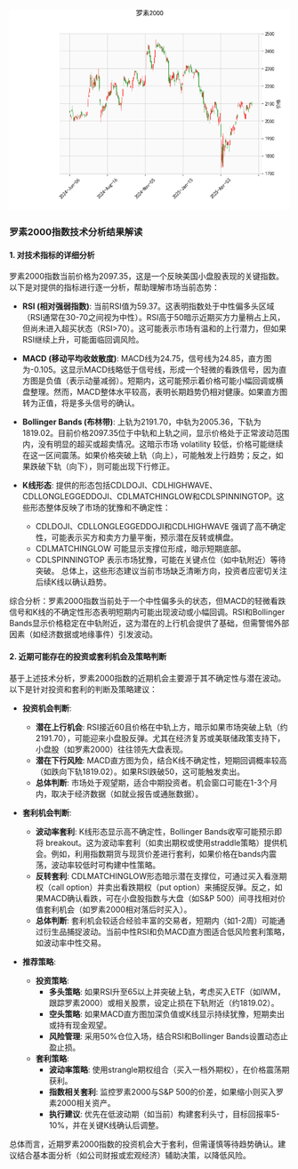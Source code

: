 ![图](RTY.png)

### 罗素2000指数技术分析结果解读

#### 1. 对技术指标的详细分析
罗素2000指数当前价格为2097.35，这是一个反映美国小盘股表现的关键指数。以下是对提供的指标进行逐一分析，帮助理解市场当前态势：

- **RSI (相对强弱指数)**: 当前RSI值为59.37。这表明指数处于中性偏多头区域（RSI通常在30-70之间视为中性）。RSI高于50暗示近期买方力量稍占上风，但尚未进入超买状态（RSI>70）。这可能表示市场有温和的上行潜力，但如果RSI继续上升，可能面临回调风险。

- **MACD (移动平均收敛散度)**: MACD线为24.75，信号线为24.85，直方图为-0.105。这显示MACD线略低于信号线，形成一个轻微的看跌信号，因为直方图是负值（表示动量减弱）。短期内，这可能预示着价格可能小幅回调或横盘整理。然而，MACD整体水平较高，表明长期趋势仍相对健康。如果直方图转为正值，将是多头信号的确认。

- **Bollinger Bands (布林带)**: 上轨为2191.70，中轨为2005.36，下轨为1819.02。目前价格2097.35位于中轨和上轨之间，显示价格处于正常波动范围内，没有明显的超买或超卖情况。这暗示市场 volatility 较低，价格可能继续在这一区间震荡。如果价格突破上轨（向上），可能触发上行趋势；反之，如果跌破下轨（向下），则可能出现下行修正。

- **K线形态**: 提供的形态包括CDLDOJI、CDLHIGHWAVE、CDLLONGLEGGEDDOJI、CDLMATCHINGLOW和CDLSPINNINGTOP。这些形态整体反映了市场的犹豫和不确定性：
  - CDLDOJI、CDLLONGLEGGEDDOJI和CDLHIGHWAVE 强调了高不确定性，可能表示买方和卖方力量平衡，预示潜在反转或横盘。
  - CDLMATCHINGLOW 可能显示支撑位形成，暗示短期底部。
  - CDLSPINNINGTOP 表示市场犹豫，可能在关键点位（如中轨附近）等待突破。
  总体上，这些形态建议当前市场缺乏清晰方向，投资者应密切关注后续K线以确认趋势。

综合分析：罗素2000指数当前处于一个中性偏多头的状态，但MACD的轻微看跌信号和K线的不确定性形态表明短期内可能出现波动或小幅回调。RSI和Bollinger Bands显示价格稳定在中轨附近，这为潜在的上行机会提供了基础，但需警惕外部因素（如经济数据或地缘事件）引发波动。

#### 2. 近期可能存在的投资或套利机会及策略判断
基于上述技术分析，罗素2000指数的近期机会主要源于其不确定性与潜在波动。以下是针对投资和套利的判断及策略建议：

- **投资机会判断**:
  - **潜在上行机会**: RSI接近60且价格在中轨上方，暗示如果市场突破上轨（约2191.70），可能迎来小盘股反弹。尤其在经济复苏或美联储政策支持下，小盘股（如罗素2000）往往领先大盘表现。
  - **潜在下行风险**: MACD直方图为负，结合K线不确定性，短期回调概率较高（如跌向下轨1819.02）。如果RSI跌破50，这可能触发卖出。
  - **总体判断**: 市场处于观望期，适合中期投资者。机会窗口可能在1-3个月内，取决于经济数据（如就业报告或通胀数据）。

- **套利机会判断**:
  - **波动率套利**: K线形态显示高不确定性，Bollinger Bands收窄可能预示即将 breakout。这为波动率套利（如卖出期权或使用straddle策略）提供机会。例如，利用指数期货与现货价差进行套利，如果价格在bands内震荡，波动率较低时可构建中性策略。
  - **反转套利**: CDLMATCHINGLOW形态暗示潜在支撑位，可通过买入看涨期权（call option）并卖出看跌期权（put option）来捕捉反弹。反之，如果MACD确认看跌，可在小盘股指数与大盘（如S&P 500）间寻找相对价值套利机会（如罗素2000相对落后时买入）。
  - **总体判断**: 套利机会较适合经验丰富的交易者，短期内（如1-2周）可能通过衍生品捕捉波动。当前中性RSI和负MACD直方图适合低风险套利策略，如波动率中性交易。

- **推荐策略**:
  - **投资策略**: 
    - **多头策略**: 如果RSI升至65以上并突破上轨，考虑买入ETF（如IWM，跟踪罗素2000）或相关股票，设定止损在下轨附近（约1819.02）。
    - **空头策略**: 如果MACD直方图加深负值或K线显示持续犹豫，短期卖出或持有现金观望。
    - **风险管理**: 采用50%仓位入场，结合RSI和Bollinger Bands设置动态止盈止损。
  - **套利策略**:
    - **波动率策略**: 使用strangle期权组合（买入一档外期权），在价格震荡期获利。
    - **指数相关套利**: 监控罗素2000与S&P 500的价差，如果缩小则买入罗素2000相关资产。
    - **执行建议**: 优先在低波动期（如当前）构建套利头寸，目标回报率5-10%，并在关键K线确认后调整。

总体而言，近期罗素2000指数的投资机会大于套利，但需谨慎等待趋势确认。建议结合基本面分析（如公司财报或宏观经济）辅助决策，以降低风险。
